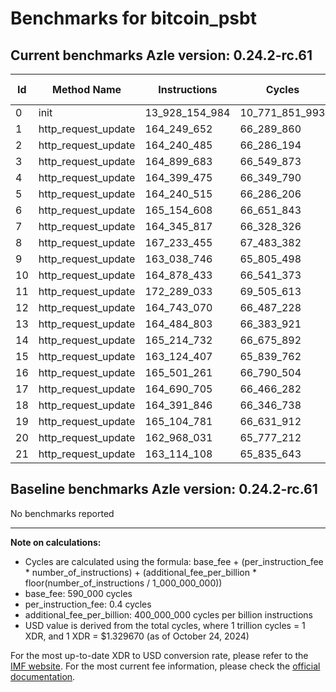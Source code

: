# Benchmarks for bitcoin_psbt

## Current benchmarks Azle version: 0.24.2-rc.61

| Id  | Method Name         | Instructions   | Cycles         | USD           | USD/Million Calls |
| --- | ------------------- | -------------- | -------------- | ------------- | ----------------- |
| 0   | init                | 13_928_154_984 | 10_771_851_993 | $0.0143230084 | $14_323.00        |
| 1   | http_request_update | 164_249_652    | 66_289_860     | $0.0000881436 | $88.14            |
| 2   | http_request_update | 164_240_485    | 66_286_194     | $0.0000881388 | $88.13            |
| 3   | http_request_update | 164_899_683    | 66_549_873     | $0.0000884894 | $88.48            |
| 4   | http_request_update | 164_399_475    | 66_349_790     | $0.0000882233 | $88.22            |
| 5   | http_request_update | 164_240_515    | 66_286_206     | $0.0000881388 | $88.13            |
| 6   | http_request_update | 165_154_608    | 66_651_843     | $0.0000886250 | $88.62            |
| 7   | http_request_update | 164_345_817    | 66_328_326     | $0.0000881948 | $88.19            |
| 8   | http_request_update | 167_233_455    | 67_483_382     | $0.0000897306 | $89.73            |
| 9   | http_request_update | 163_038_746    | 65_805_498     | $0.0000874996 | $87.49            |
| 10  | http_request_update | 164_878_433    | 66_541_373     | $0.0000884781 | $88.47            |
| 11  | http_request_update | 172_289_033    | 69_505_613     | $0.0000924195 | $92.41            |
| 12  | http_request_update | 164_743_070    | 66_487_228     | $0.0000884061 | $88.40            |
| 13  | http_request_update | 164_484_803    | 66_383_921     | $0.0000882687 | $88.26            |
| 14  | http_request_update | 165_214_732    | 66_675_892     | $0.0000886569 | $88.65            |
| 15  | http_request_update | 163_124_407    | 65_839_762     | $0.0000875452 | $87.54            |
| 16  | http_request_update | 165_501_261    | 66_790_504     | $0.0000888093 | $88.80            |
| 17  | http_request_update | 164_690_705    | 66_466_282     | $0.0000883782 | $88.37            |
| 18  | http_request_update | 164_391_846    | 66_346_738     | $0.0000882193 | $88.21            |
| 19  | http_request_update | 165_104_781    | 66_631_912     | $0.0000885985 | $88.59            |
| 20  | http_request_update | 162_968_031    | 65_777_212     | $0.0000874620 | $87.46            |
| 21  | http_request_update | 163_114_108    | 65_835_643     | $0.0000875397 | $87.53            |

## Baseline benchmarks Azle version: 0.24.2-rc.61

No benchmarks reported

---

**Note on calculations:**

-   Cycles are calculated using the formula: base_fee + (per_instruction_fee \* number_of_instructions) + (additional_fee_per_billion \* floor(number_of_instructions / 1_000_000_000))
-   base_fee: 590_000 cycles
-   per_instruction_fee: 0.4 cycles
-   additional_fee_per_billion: 400_000_000 cycles per billion instructions
-   USD value is derived from the total cycles, where 1 trillion cycles = 1 XDR, and 1 XDR = $1.329670 (as of October 24, 2024)

For the most up-to-date XDR to USD conversion rate, please refer to the [IMF website](https://www.imf.org/external/np/fin/data/rms_sdrv.aspx).
For the most current fee information, please check the [official documentation](https://internetcomputer.org/docs/current/developer-docs/gas-cost#execution).
